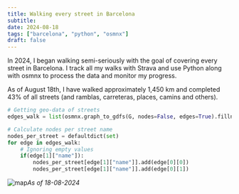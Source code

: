 ```yaml
---
title: Walking every street in Barcelona
subtitle: 
date: 2024-08-18
tags: ["barcelona", "python", "osmnx"]
draft: false
---
```

In 2024, I began walking semi-seriously with the goal of covering every street in Barcelona. I track all my walks with Strava and use Python along with osmnx to process the data and monitor my progress.

As of August 18th, I have walked approximately 1,450 km and completed 43% of all streets (and ramblas, carreteras, places, camins and others).

```python {linenos=inline}
# Getting geo-data of streets
edges_walk = list(osmnx.graph_to_gdfs(G, nodes=False, edges=True).fillna('').iterrows())

# Calculate nodes per street name
nodes_per_street = defaultdict(set)
for edge in edges_walk:
    # Ignoring empty values
    if(edge[1]["name"]):
        nodes_per_street[edge[1]["name"]].add(edge[0][0])
        nodes_per_street[edge[1]["name"]].add(edge[0][1])
```

![map](/progress.gif)*As of 18-08-2024*


